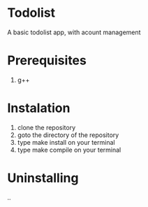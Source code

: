 # Todolist
A basic todolist app, with acount management

# Prerequisites
1. g++

# Instalation
1. clone the repository
2. goto the directory of the repository 
3. type make install on your terminal
4. type make compile on your terminal

# Uninstalling
..
